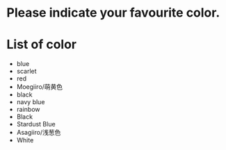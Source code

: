 # Please indicate your favourite color.

# List of color
- blue
- scarlet
- red
- Moegiiro/萌黄色
- black
- navy blue
- rainbow
- Black
- Stardust Blue
- Asagiiro/浅葱色
- White
